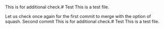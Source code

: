 This is for additional check.# Test This is a test file.

Let us check once again for the first commit to merge with the option of squash.
Second commit
This is for additional check.# Test
This is a test file.
